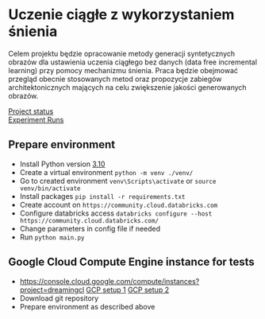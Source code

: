 # Uczenie ciągłe z wykorzystaniem śnienia
Celem projektu będzie opracowanie metody generacji syntetycznych obrazów dla ustawienia uczenia ciągłego bez danych (data free incremental learning) przy pomocy mechanizmu śnienia. Praca będzie obejmować przegląd obecnie stosowanych metod oraz propozycje zabiegów architektonicznych mających na celu zwiększenie jakości generowanych obrazów.

[Project status](https://trello.com/b/tgBC6V52/praca-magisterska)  
[Experiment Runs](https://community.cloud.databricks.com/?o=5755659783198440#mlflow/experiments/55508159745560)

## Prepare environment
- Install Python version [3.10](https://www.python.org/downloads/release/python-31010/)
- Create a virtual environment `python -m venv ./venv/`
- Go to created environment `venv\Scripts\activate` or `source venv/bin/activate`
- Install packages `pip install -r requirements.txt`
- Create account on `https://community.cloud.databricks.com`
- Configure databricks access `databricks configure --host https://community.cloud.databricks.com/`
- Change parameters in config file if needed
- Run `python main.py`

## Google Cloud Compute Engine instance for tests
- https://console.cloud.google.com/compute/instances?project=dreamingcl
[GCP setup 1](./docs/instance_gcp_setup_1.png)
[GCP setup 2](./docs/instance_gcp_setup_2.png)
- Download git repository
- Prepare environment as described above